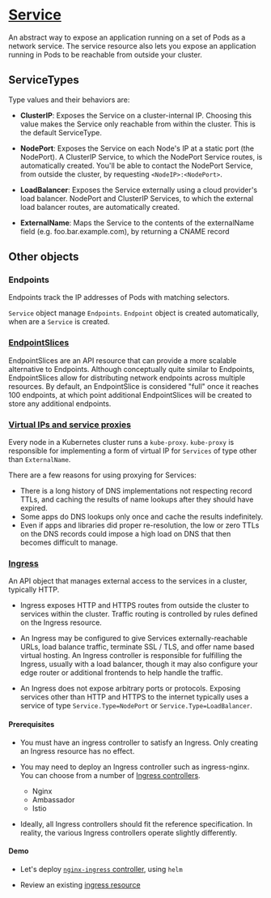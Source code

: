 # [Service](https://kubernetes.io/docs/concepts/services-networking/service/)

An abstract way to expose an application running on a set of Pods as a network service. The service resource also lets you expose an application running in Pods to be reachable from outside your cluster.

## ServiceTypes

Type values and their behaviors are:

- **ClusterIP**: Exposes the Service on a cluster-internal IP. Choosing this value makes the Service only reachable from within the cluster. This is the default ServiceType.

- **NodePort**: Exposes the Service on each Node's IP at a static port (the NodePort). A ClusterIP Service, to which the NodePort Service routes, is automatically created. You'll be able to contact the NodePort Service, from outside the cluster, by requesting `<NodeIP>:<NodePort>`.

- **LoadBalancer**: Exposes the Service externally using a cloud provider's load balancer. NodePort and ClusterIP Services, to which the external load balancer routes, are automatically created.

- **ExternalName**: Maps the Service to the contents of the externalName field (e.g. foo.bar.example.com), by returning a CNAME record

## Other objects

### Endpoints

Endpoints track the IP addresses of Pods with matching selectors.

`Service` object manage `Endpoints`. `Endpoint` object is created automatically, when are a `Service` is created.

### [EndpointSlices](https://kubernetes.io/docs/concepts/services-networking/endpoint-slices/)

EndpointSlices are an API resource that can provide a more scalable alternative to Endpoints. Although conceptually quite similar to Endpoints, EndpointSlices allow for distributing network endpoints across multiple resources. By default, an EndpointSlice is considered "full" once it reaches 100 endpoints, at which point additional EndpointSlices will be created to store any additional endpoints.

### [Virtual IPs and service proxies](https://kubernetes.io/docs/concepts/services-networking/service/#virtual-ips-and-service-proxies)

Every node in a Kubernetes cluster runs a `kube-proxy`. `kube-proxy` is responsible for implementing a form of virtual IP for `Services` of type other than `ExternalName`.

There are a few reasons for using proxying for Services:

- There is a long history of DNS implementations not respecting record TTLs, and caching the results of name lookups after they should have expired.
- Some apps do DNS lookups only once and cache the results indefinitely.
- Even if apps and libraries did proper re-resolution, the low or zero TTLs on the DNS records could impose a high load on DNS that then becomes difficult to manage.

### [Ingress](https://kubernetes.io/docs/concepts/services-networking/ingress)

An API object that manages external access to the services in a cluster, typically HTTP.

- Ingress exposes HTTP and HTTPS routes from outside the cluster to services within the cluster. Traffic routing is controlled by rules defined on the Ingress resource.

- An Ingress may be configured to give Services externally-reachable URLs, load balance traffic, terminate SSL / TLS, and offer name based virtual hosting. An Ingress controller is responsible for fulfilling the Ingress, usually with a load balancer, though it may also configure your edge router or additional frontends to help handle the traffic.

- An Ingress does not expose arbitrary ports or protocols. Exposing services other than HTTP and HTTPS to the internet typically uses a service of type `Service.Type=NodePort` or `Service.Type=LoadBalancer`.

#### Prerequisites

- You must have an ingress controller to satisfy an Ingress. Only creating an Ingress resource has no effect.

- You may need to deploy an Ingress controller such as ingress-nginx. You can choose from a number of [Ingress controllers](https://kubernetes.io/docs/concepts/services-networking/ingress-controllers/).

  - Nginx
  - Ambassador
  - Istio

- Ideally, all Ingress controllers should fit the reference specification. In reality, the various Ingress controllers operate slightly differently.

#### Demo

- Let's deploy [`nginx-ingress` controller](https://docs.nginx.com/nginx-ingress-controller/installation/installation-with-helm/), using `helm`

- Review an existing [ingress resource](https://github.com/algogrit/yaes-server/blob/master/devops/k8s/ingress.yaml)
